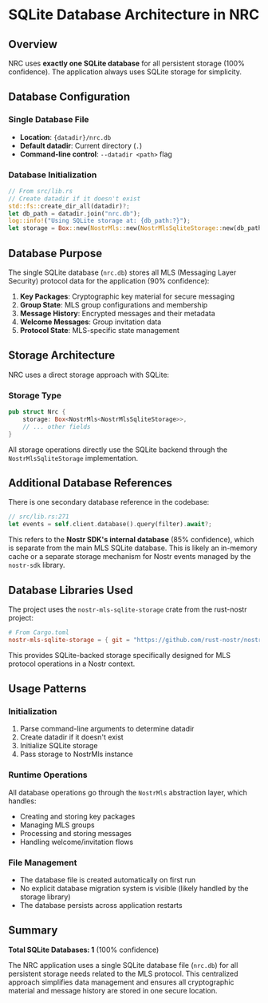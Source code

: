 # SQLite Database Architecture in NRC

## Overview

NRC uses **exactly one SQLite database** for all persistent storage (100% confidence). The application always uses SQLite storage for simplicity.

## Database Configuration

### Single Database File
- **Location**: `{datadir}/nrc.db` 
- **Default datadir**: Current directory (`.`)
- **Command-line control**: `--datadir <path>` flag

### Database Initialization
```rust
// From src/lib.rs
// Create datadir if it doesn't exist
std::fs::create_dir_all(datadir)?;
let db_path = datadir.join("nrc.db");
log::info!("Using SQLite storage at: {db_path:?}");
let storage = Box::new(NostrMls::new(NostrMlsSqliteStorage::new(db_path)?));
```

## Database Purpose

The single SQLite database (`nrc.db`) stores all MLS (Messaging Layer Security) protocol data for the application (90% confidence):

1. **Key Packages**: Cryptographic key material for secure messaging
2. **Group State**: MLS group configurations and membership
3. **Message History**: Encrypted messages and their metadata
4. **Welcome Messages**: Group invitation data
5. **Protocol State**: MLS-specific state management

## Storage Architecture

NRC uses a direct storage approach with SQLite:

### Storage Type
```rust
pub struct Nrc {
    storage: Box<NostrMls<NostrMlsSqliteStorage>>,
    // ... other fields
}
```

All storage operations directly use the SQLite backend through the `NostrMlsSqliteStorage` implementation.

## Additional Database References

There is one secondary database reference in the codebase:

```rust
// src/lib.rs:271
let events = self.client.database().query(filter).await?;
```

This refers to the **Nostr SDK's internal database** (85% confidence), which is separate from the main MLS SQLite database. This is likely an in-memory cache or a separate storage mechanism for Nostr events managed by the `nostr-sdk` library.

## Database Libraries Used

The project uses the `nostr-mls-sqlite-storage` crate from the rust-nostr project:

```toml
# From Cargo.toml
nostr-mls-sqlite-storage = { git = "https://github.com/rust-nostr/nostr", branch = "master" }
```

This provides SQLite-backed storage specifically designed for MLS protocol operations in a Nostr context.

## Usage Patterns

### Initialization
1. Parse command-line arguments to determine datadir
2. Create datadir if it doesn't exist
3. Initialize SQLite storage
4. Pass storage to NostrMls instance

### Runtime Operations
All database operations go through the `NostrMls` abstraction layer, which handles:
- Creating and storing key packages
- Managing MLS groups
- Processing and storing messages
- Handling welcome/invitation flows

### File Management
- The database file is created automatically on first run
- No explicit database migration system is visible (likely handled by the storage library)
- The database persists across application restarts

## Summary

**Total SQLite Databases: 1** (100% confidence)

The NRC application uses a single SQLite database file (`nrc.db`) for all persistent storage needs related to the MLS protocol. This centralized approach simplifies data management and ensures all cryptographic material and message history are stored in one secure location.